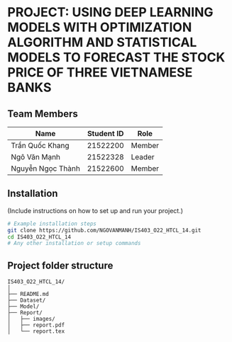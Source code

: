 ﻿# PROJECT: USING DEEP LEARNING MODELS WITH OPTIMIZATION ALGORITHM AND STATISTICAL MODELS TO FORECAST THE STOCK PRICE OF THREE VIETNAMESE BANKS
 
## Team Members
| Name                  | Student ID | Role   |
|-----------------------|------------|--------|
| Trần Quốc Khang       | 21522200   | Member |
| Ngô Văn Mạnh          | 21522328   | Leader |
| Nguyễn Ngọc Thành     | 21522600   | Member |

## Installation
(Include instructions on how to set up and run your project.)

```bash
# Example installation steps
git clone https://github.com/NGOVANMANH/IS403_O22_HTCL_14.git
cd IS403_O22_HTCL_14
# Any other installation or setup commands
```

## Project folder structure
```
IS403_O22_HTCL_14/
│
├── README.md
├── Dataset/
├── Model/
├── Report/
│   ├── images/
│   ├── report.pdf
│   └── report.tex
```
